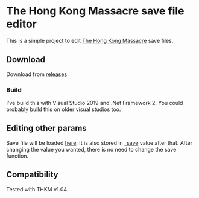 # The Hong Kong Massacre save file editor
This is a simple project to edit [The Hong Kong Massacre](https://store.steampowered.com/app/741510/The_Hong_Kong_Massacre/) save files.

## Download
Download from [releases](https://github.com/HirbodBehnam/THKM-Save-Editor/releases)

### Build
I've build this with Visual Studio 2019 and .Net Framework 2. You could probably build this on older visual studios too.

## Editing other params
Save file will be loaded [here](https://github.com/HirbodBehnam/THKM-Save-Editor/blob/master/THKM%20Save%20Editor/Main.cs#L94). It is also stored in [_save](https://github.com/HirbodBehnam/THKM-Save-Editor/blob/master/THKM%20Save%20Editor/Main.cs#L13) value after that. After changing the value you wanted, there is no need to change the save function.

## Compatibility
Tested with THKM v1.04.

